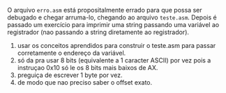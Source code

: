 O arquivo `erro.asm` está propositalmente errado para que possa ser debugado e chegar arruma-lo, chegando ao arquivo `teste.asm`.
Depois é passado um exercício para imprimir uma string passando uma variável ao registrador (nao passando a string diretamente ao registrador).

1. usar os conceitos aprendidos para construir o teste.asm para passar corretamente o endereço da variável.
2. só da pra usar 8 bits (equivalente a 1 caracter ASCII) por vez pois a instruçao 0x10 só le os 8 bits mais baixos de AX.
3. preguiça de escrever 1 byte por vez.
4. de modo que nao preciso saber o offset exato.
